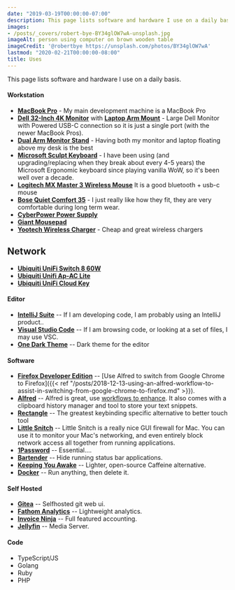 ```yaml
---
date: "2019-03-19T00:00:00-07:00"
description: This page lists software and hardware I use on a daily basis.
images: 
- /posts/_covers/robert-bye-BY34glOW7wA-unsplash.jpg
imageAlt: person using computer on brown wooden table
imageCredit: '@robertbye https://unsplash.com/photos/BY34glOW7wA'
lastmod: "2020-02-21T00:00:00-08:00"
title: Uses
---
```


This page lists software and hardware I use on a daily basis.

#### Workstation

* **[MacBook Pro](https://www.amazon.com/gp/product/B082VNFMCV/ref=as_li_qf_asin_il_tl?ie=UTF8&tag=jasonraimondi-20&creative=9325&linkCode=as2&creativeASIN=B082VNFMCV&linkId=430bec23560c8e53c65c15b71f9413ea)** - My main development machine is a MacBook Pro
* **[Dell 32-Inch 4K Monitor](https://www.amazon.com/gp/product/B07HDBD9CM/ref=as_li_qf_asin_il_tl?ie=UTF8&tag=jasonraimondi-20&creative=9325&linkCode=as2&creativeASIN=B07HDBD9CM&linkId=aae0a3e8e0f5b7606558cd3f8e0e00e8)** with **[Laptop Arm Mount](https://www.amazon.com/gp/product/B010QZD6I6/ref=as_li_qf_asin_il_tl?ie=UTF8&tag=jasonraimondi-20&creative=9325&linkCode=as2&creativeASIN=B010QZD6I6&linkId=aee02e09250a8502d526569c9412546d)** - Large Dell Monitor with Powered USB-C connection so it is just a single port (with the newer MacBook Pros).
* **[Dual Arm Monitor Stand](https://www.amazon.com/gp/product/B00MIBN71I/ref=as_li_qf_asin_il_tl?ie=UTF8&tag=jasonraimondi-20&creative=9325&linkCode=as2&creativeASIN=B00MIBN71I&linkId=86966b66b31db650918085f2c1561525)** - Having both my monitor and laptop floating above my desk is the best
* **[Microsoft Sculpt Keyboard](https://www.amazon.com/gp/product/B00CYX26BC/ref=as_li_qf_asin_il_tl?ie=UTF8&tag=jasonraimondi-20&creative=9325&linkCode=as2&creativeASIN=B00CYX26BC&linkId=98eb4f582eff729af9f7fc10144a9ce8)** - I have been using (and upgrading/replacing when they break about every 4-5 years) the Microsoft Ergonomic keyboard since playing vanilla WoW, so it's been well over a decade.
* **[Logitech MX Master 3 Wireless Mouse](https://www.amazon.com/gp/product/B07S395RWD/ref=as_li_qf_asin_il_tl?ie=UTF8&tag=jasonraimondi-20&creative=9325&linkCode=as2&creativeASIN=B07S395RWD&linkId=8d08526dcfd2257c2c7faa696f7b3305)** It is a good bluetooth + usb-c mouse
* **[Bose Quiet Comfort 35](https://www.amazon.com/gp/product/B0756CYWWD/ref=as_li_qf_asin_il_tl?ie=UTF8&tag=jasonraimondi-20&creative=9325&linkCode=as2&creativeASIN=B0756CYWWD&linkId=d57eccc099111bc8451bf33675cddf20)** - I just really like how they fit, they are very comfortable during long term wear.
* **[CyberPower Power Supply](https://www.amazon.com/gp/product/B00429N19W/ref=as_li_qf_asin_il_tl?ie=UTF8&tag=jasonraimondi-20&creative=9325&linkCode=as2&creativeASIN=B00429N19W&linkId=1c3db1724bd1a7fd8d0f130fa270e44d)**
* **[Giant Mousepad](https://www.amazon.com/gp/product/B01AS8ROZ2/ref=as_li_qf_asin_il_tl?ie=UTF8&tag=jasonraimondi-20&creative=9325&linkCode=as2&creativeASIN=B01AS8ROZ2&linkId=2b8f0285f1ddf5bde7626c263b3c51c8)**
* **[Yootech Wireless Charger](https://www.amazon.com/gp/product/B07GW9S9TB/ref=as_li_qf_asin_il_tl?ie=UTF8&tag=jasonraimondi-20&creative=9325&linkCode=as2&creativeASIN=B07GW9S9TB&linkId=e6a0c7a144df35dc67c4300adefdb371)** - Cheap and great wireless chargers

## Network

* **[Ubiquiti UniFi Switch 8 60W](https://www.amazon.com/gp/product/B01MU3WUX1/ref=as_li_qf_asin_il_tl?ie=UTF8&tag=jasonraimondi-20&creative=9325&linkCode=as2&creativeASIN=B01MU3WUX1&linkId=78e8a55298d8a0f6766e5ee3011f4472)**
* **[Ubiquiti Unifi Ap-AC Lite](https://www.amazon.com/gp/product/B015PR20GY/ref=as_li_qf_asin_il_tl?ie=UTF8&tag=jasonraimondi-20&creative=9325&linkCode=as2&creativeASIN=B015PR20GY&linkId=28426c509564c97f32578a565b9de616)**
* **[Ubiquiti UniFi Cloud Key](https://www.amazon.com/gp/product/B07K1G7WH2/ref=as_li_qf_asin_il_tl?ie=UTF8&tag=jasonraimondi-20&creative=9325&linkCode=as2&creativeASIN=B07K1G7WH2&linkId=559301498f9a9fbb754bbf0036e10a64)**

#### Editor

* **[IntelliJ Suite](https://www.jetbrains.com/)** -- If I am developing code, I am probably using an IntelliJ product..
* **[Visual Studio Code](https://code.visualstudio.com/)** -- If I am browsing code, or looking at a set of files, I may use VSC.
* **[One Dark Theme](https://plugins.jetbrains.com/plugin/11938-one-dark-theme/)** -- Dark theme for the editor

#### Software

* **[Firefox Developer Edition](https://www.mozilla.org/en-US/firefox/developer/)** -- [Use Alfred to switch from Google Chrome to Firefox]({{< ref "/posts/2018-12-13-using-an-alfred-workflow-to-assist-in-switching-from-google-chrome-to-firefox.md" >}}).
* **[Alfred](https://www.alfredapp.com/)** -- Alfred is great, use [workflows to enhance](https://github.com/zenorocha/alfred-workflows). It also comes with a clipboard history manager and tool to store your text snippets.
* **[Rectangle](https://github.com/rxhanson/Rectangle)** -- The greatest keybinding specific alternative to better touch tool
* **[Little Snitch](https://www.obdev.at/products/littlesnitch/index.html)** -- Little Snitch is a really nice GUI firewall for Mac. You can use it to monitor your Mac's networking, and even entirely block network access all together from running applications. 
* **[1Password](https://1password.com/)** -- Essential....
* **[Bartender](https://www.macbartender.com/)** -- Hide running status bar applications.
* **[Keeping You Awake](https://github.com/newmarcel/KeepingYouAwake)** -- Lighter, open-source Caffeine alternative.
* **[Docker](https://www.docker.com/)** -- Run anything, then delete it.

#### Self Hosted

* **[Gitea](https://gitea.io/en-us/)** -- Selfhosted git web ui.
* **[Fathom Analytics](https://usefathom.com/)** -- Lightweight analytics.
* **[Invoice Ninja](https://www.invoiceninja.com/)** -- Full featured accounting.
* **[Jellyfin](https://jellyfin.media)** -- Media Server.

#### Code

* TypeScript/JS
* Golang
* Ruby
* PHP
